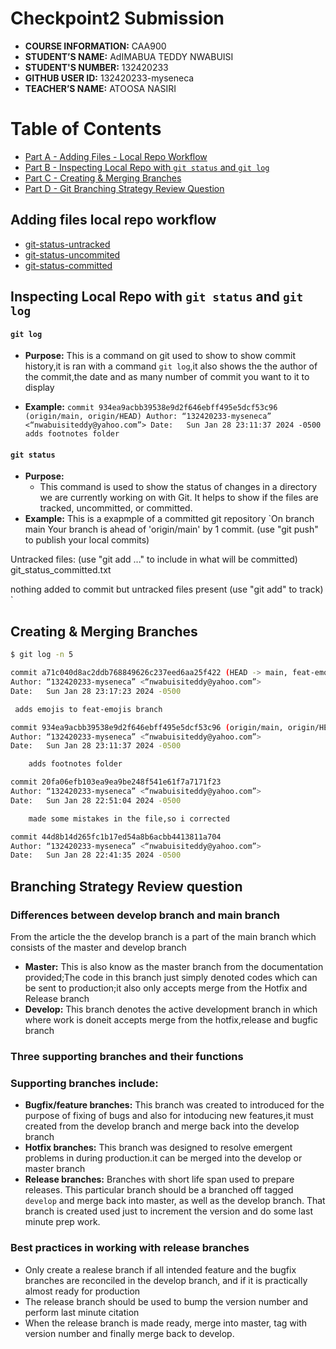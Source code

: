 # Checkpoint2 Submission

- **COURSE INFORMATION:** CAA900
- **STUDENT’S NAME:** AdIMABUA TEDDY NWABUISI
- **STUDENT'S NUMBER:** 132420233
- **GITHUB USER ID:** 132420233-myseneca
- **TEACHER’S NAME:** ATOOSA NASIRI
  
# Table of Contents

- [Part A - Adding Files - Local Repo Workflow](#adding-files-local-repo-workflow)
- [Part B - Inspecting Local Repo with `git status` and `git log`](#inspecting-local-repo-with-`git-status`-and-`git-log`)
- [Part C - Creating & Merging Branches](#creating-&-merging-branches)
- [Part D - Git Branching Strategy Review Question](#branching-strategy-review-question)



## Adding files local repo workflow
 - [git-status-untracked](https://github.com/132420233-myseneca/CAA-Azure-Project/blob/main/checkpoint2/git_status_untracked.txt)
 - [git-status-uncommited](https://github.com/132420233-myseneca/CAA-Azure-Project/blob/main/checkpoint2/git_status_uncommitted.txt)
 - [git-status-committed](https://github.com/132420233-myseneca/CAA-Azure-Project/blob/main/checkpoint2/git_status_committed.txt)

 ##  Inspecting Local Repo with `git status` and `git log`
   #### `git log`
   - **Purpose:** This is a command on git used to show to show commit history,it is ran with a command `git log`,it also shows the the author of the
     commit,the date and as many number of commit you want to it to display

- **Example:**
 `commit 934ea9acbb39538e9d2f646ebff495e5dcf53c96 (origin/main, origin/HEAD)
Author: “132420233-myseneca” <“nwabuisiteddy@yahoo.com”>
Date:   Sun Jan 28 23:11:37 2024 -0500
adds footnotes folder`

#### `git status`

- **Purpose:**
  - This command is used to show the status of changes in a directory we are currently working on with Git. It helps to show if the files are tracked, uncommitted, or committed.
- **Example:** This is a exapmple of a committed git repository
`On branch main
Your branch is ahead of 'origin/main' by 1 commit.
  (use "git push" to publish your local commits)

Untracked files:
  (use "git add <file>..." to include in what will be committed)
	git_status_committed.txt

nothing added to commit but untracked files present (use "git add" to track)
`

  


 

## Creating & Merging Branches
``` bash
$ git log -n 5

commit a71c040d8ac2ddb768849626c237eed6aa25f422 (HEAD -> main, feat-emojis/feat-emojis, feat-emojis)
Author: “132420233-myseneca” <“nwabuisiteddy@yahoo.com”>
Date:   Sun Jan 28 23:17:23 2024 -0500

 adds emojis to feat-emojis branch

commit 934ea9acbb39538e9d2f646ebff495e5dcf53c96 (origin/main, origin/HEAD)
Author: “132420233-myseneca” <“nwabuisiteddy@yahoo.com”>
Date:   Sun Jan 28 23:11:37 2024 -0500

    adds footnotes folder

commit 20fa06efb103ea9ea9be248f541e61f7a7171f23
Author: “132420233-myseneca” <“nwabuisiteddy@yahoo.com”>
Date:   Sun Jan 28 22:51:04 2024 -0500

    made some mistakes in the file,so i corrected

commit 44d8b14d265fc1b17ed54a8b6acbb4413811a704
Author: “132420233-myseneca” <“nwabuisiteddy@yahoo.com”>
Date:   Sun Jan 28 22:41:35 2024 -0500
```

## Branching Strategy Review question

### Differences between develop branch and main branch 
From the article the the develop branch is a part of the main branch which consists of the master and develop branch

- **Master:** This is also know as the master branch from the documentation provided;The code in this branch just simply denoted codes which can be sent to production;it also only accepts merge from the Hotfix and Release branch
- **Develop:** This branch denotes the active development branch in which where work is doneit accepts merge from the hotfix,release and bugfic branch
### Three supporting branches and their functions

### Supporting branches include:

- **Bugfix/feature branches:** This branch was created to introduced for the purpose of fixing of bugs and also for intoducing new features,it must created from the develop branch and merge back into the develop branch
- **Hotfix branches:** This branch was designed to resolve emergent problems in during production.it can be merged into the develop or master branch
- **Release branches:** Branches with short life span used to prepare releases. This particular branch should be a branched off tagged `develop` and merge back into master, as well as the develop branch. That branch is created used just to increment the version and do some last minute prep work.

### Best practices in working with release branches

- Only create a realese branch if all intended feature and the bugfix branches are reconciled in the develop branch, and if it is practically almost ready for production
- The release branch should  be used to bump the version number and perform last minute citation 
- When the release branch is made ready, merge into master, tag with version number and finally merge back to develop.

  






